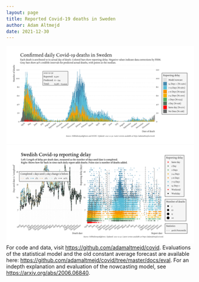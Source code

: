 ```yaml
---
layout: page
title: Reported Covid-19 deaths in Sweden
author: Adam Altmejd
date: 2021-12-30
---
```


![Graph of Swedish Covid-19 deaths with reporting delay.](deaths_lag_sweden_2021-12-30.png "Swedish Covid-19 deaths.")
![Graph of Swedish Covid-19 reporting delay in daily deaths.](lag_trend_sweden_2021-12-30.png "Trend in Swedish Covid-19 mortality reporting delay.")
For code and data, visit <https://github.com/adamaltmejd/covid>.
Evaluations of the statistical model and the old constant average forecast are available here: <https://github.com/adamaltmejd/covid/tree/master/docs/eval>.
For an indepth explanation and evaluation of the nowcasting model, see <https://arxiv.org/abs/2006.06840>.
